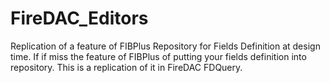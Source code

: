 # FireDAC_Editors
Replication of a feature of FIBPlus Repository for Fields Definition at design time.
If if miss the feature of FIBPlus of putting your fields definition into repository. This is a replication of it in FireDAC FDQuery. 
